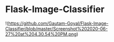 # Flask-Image-Classifier
!(https://github.com/Gautam-Goyal/Flask-Image-Classifier/blob/master/Screenshot%202020-06-27%20at%204.30.54%20PM.png)

